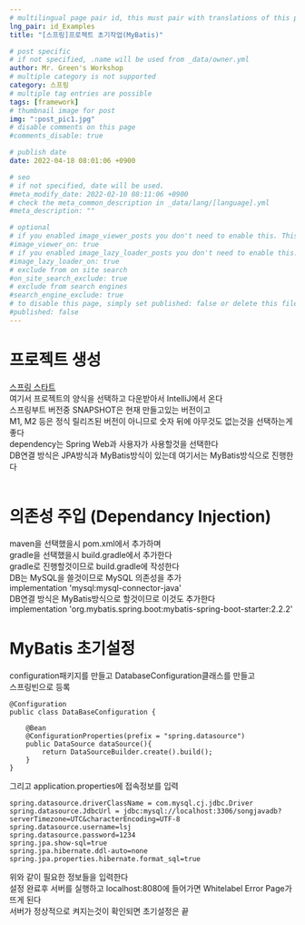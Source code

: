```yaml
---
# multilingual page pair id, this must pair with translations of this page. (This name must be unique)
lng_pair: id_Examples
title: "[스프링]프로젝트 초기작업(MyBatis)"

# post specific
# if not specified, .name will be used from _data/owner.yml
author: Mr. Green's Workshop
# multiple category is not supported
category: 스프링
# multiple tag entries are possible
tags: [framework]
# thumbnail image for post
img: ":post_pic1.jpg"
# disable comments on this page
#comments_disable: true

# publish date
date: 2022-04-18 08:01:06 +0900

# seo
# if not specified, date will be used.
#meta_modify_date: 2022-02-10 08:11:06 +0900
# check the meta_common_description in _data/lang/[language].yml
#meta_description: ""

# optional
# if you enabled image_viewer_posts you don't need to enable this. This is only if image_viewer_posts = false
#image_viewer_on: true
# if you enabled image_lazy_loader_posts you don't need to enable this. This is only if image_lazy_loader_posts = false
#image_lazy_loader_on: true
# exclude from on site search
#on_site_search_exclude: true
# exclude from search engines
#search_engine_exclude: true
# to disable this page, simply set published: false or delete this file
#published: false
---
```


<!-- outline-start -->

<!-- outline-end -->

# 프로젝트 생성
[스프링 스타트](https://start.spring.io/)   
여기서 프로젝트의 양식을 선택하고 다운받아서 IntelliJ에서 온다   
스프링부트 버전중 SNAPSHOT은 현재 만들고있는 버전이고   
M1, M2 등은 정식 릴리즈된 버전이 아니므로 숫자 뒤에 아무것도 없는것을 선택하는게 좋다   
dependency는 Spring Web과 사용자가 사용할것을 선택한다      
DB연결 방식은 JPA방식과 MyBatis방식이 있는데 여기서는 MyBatis방식으로 진행한다<br/><br/>

# 의존성 주입 (Dependancy Injection)
maven을 선택했을시 pom.xml에서 추가하며   
gradle을 선택했을시 build.gradle에서 추가한다   
gradle로 진행할것이므로 build.gradle에 작성한다   
DB는 MySQL을 쓸것이므로 MySQL 의존성을 추가   
implementation 'mysql:mysql-connector-java'   
DB연결 방식은 MyBatis방식으로 할것이므로 이것도 추가한다   
implementation 'org.mybatis.spring.boot:mybatis-spring-boot-starter:2.2.2'

# MyBatis 초기설정
configuration패키지를 만들고 DatabaseConfiguration클래스를 만들고   
스프링빈으로 등록      
```
@Configuration
public class DataBaseConfiguration {

    @Bean
    @ConfigurationProperties(prefix = "spring.datasource")
    public DataSource dataSource(){
        return DataSourceBuilder.create().build();
    }
}   
```
그리고 application.properties에 접속정보를 입력     
```
spring.datasource.driverClassName = com.mysql.cj.jdbc.Driver   
spring.datasource.JdbcUrl = jdbc:mysql://localhost:3306/songjavadb?serverTimezone=UTC&characterEncoding=UTF-8   
spring.datasource.username=lsj   
spring.datasource.password=1234   
spring.jpa.show-sql=true   
spring.jpa.hibernate.ddl-auto=none   
spring.jpa.properties.hibernate.format_sql=true    
```
위와 같이 필요한 정보들을 입력한다   
설정 완료후 서버를 실행하고 localhost:8080에 들어가면 Whitelabel Error Page가 뜨게 된다   
서버가 정상적으로 켜지는것이 확인되면 초기설정은 끝   

